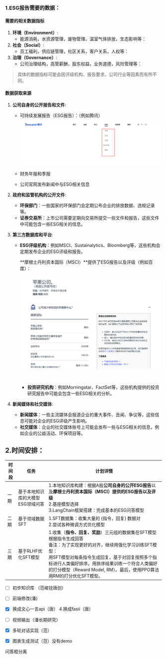 ### 1.ESG报告需要的数据：

#### 需要的相关数据指标

1. **环境（Environment）**:
   - 能源消耗，水资源管理，废物管理，温室气体排放，生态影响等：
2. **社会（Social）**:
   - 员工福利，供应链管理，社区关系，客户关系，人权等：
3. **治理（Governance）**:
   - 公司治理结构，高管薪酬，股东权益，业务道德，风险管理等：

> 具体的数据指标可能会因评级机构、报告要求、公司行业等因素而有所不同。

#### 数据获取来源

1. **公司自身的公开报告和文件**:

   - 可持续发展报告（ESG报告）：（例如腾讯）

     ![image-20230910152045466](数据需求和时间安排.assets/image-20230910152045466.png)

   - 财务年报和季报

   - 公司官网发布新闻中与ESG相关信息

2. **政府和监管机构的公开文件**:

   - **环保部门**：一些国家的环保部门会定期公布企业的排放数据、违规记录等。
   - **证券交易所**：上市公司需要定期向交易所提交一些文件和报告，这些文件中可能包含一些ESG相关的信息。

3. **第三方数据库和平台**:

   - **ESG评级机构**：例如MSCI、Sustainalytics、Bloomberg等，这些机构会定期发布企业的ESG评级和报告。

     **摩根士丹利资本国际（MSCI）**提供了ESG报告以及评级（例如百度）：

     ![image-20230910160329862](数据需求和时间安排.assets/image-20230910160329862.png)

     ​	

     - **投资研究机构**：例如Morningstar、FactSet等，这些机构提供的投资研究报告中可能会包含一些ESG相关的分析。

4. **新闻媒体和社交媒体**:

   - **新闻媒体**：一些主流媒体会报道企业的重大事件、丑闻、争议等，这些信息可能对企业的ESG评级产生影响。
   - **社交媒体**：企业的社交媒体账号上可能会发布一些与ESG相关的信息，例如企业的公益活动、环保项目等。

## 2.时间安排：

| 时间段 | 任务                              | 计划详情                                                     |
| ------ | --------------------------------- | ------------------------------------------------------------ |
| 一期   | 基于本地知识库的大模型ESG领域问答 | 1.本地知识库构建：根据A股**公司自身的公开ESG报告**以及**摩根士丹利资本国际（MSCI）提供的ESG报告以及评级**<br />2.基座模型选择<br />3.LangChain框架搭建：完成基本的ESG问答模型 |
| 二期   | 基于领域数据SFT                   | 1.SFT数据集：收集大量的 {指令，回复} 数据对<br />2.尝试各种微调方式优化模型 |
| 三期   | 基于RLHF优化SFT模型               | 1.收集（**指令、回复、奖励**）三元组的数据集在SFT模型根据指令生成回答<br />备注：为了实现更好的对齐，继续用强化学习训练SFT模型：<br />用SFT模型对每条指令生成回复，基于对回复按照多个指标进行人类偏好排序。用排序结果训练一个符合人类偏好的打分模型（Reward Model, RM）。最后，使用PPO算法用RM的打分优化SFT模型。 |

- [ ] 初步知识库  （范峻铨唐创）
- [ ] 前端修改(潘)
- [x] 换成文心一言api（唐）
  4.换成fasii（唐）
- [ ] 视频输出（潘长期研究）
- [x] 多轮对话实现（范）
- [x] 图表生成测试（范）没有demo
  

问答框分离
